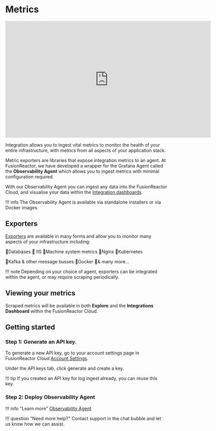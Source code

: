 # Metrics

<iframe src="https://player.vimeo.com/video/838717805?h=1cb026ba2f" width="640" height="363" frameborder="0" allow="autoplay; fullscreen" allowfullscreen></iframe>

Integration allows you to ingest vital metrics to monitor the health of your entire infrastructure, with metrics from all aspects of your application stack.

Metric exporters are libraries that expose integration metrics to an agent. At FusionReactor, we have developed a wrapper for the Grafana Agent called the **Observability Agent** which allows you to ingest metrics with minimal configuration required.


With our Observability Agent you can ingest any data into the FusionReactor Cloud, and visualise your data within the [Integration dashboards](/Cloud/guides/dashboards).

!!! info
    The Observability Agent is available via standalone installers or via Docker images.

## Exporters

[Exporters](/Cloud/integrations/Metric-Integrations/#supported-exporters) are available in many forms and allow you to monitor many aspects of your infrastructure including:

🔸Databases 🔸 IIS 🔸Machine system metrics 🔸Nginx 🔸Kubernetes

🔸Kafka & other message busses 🔸Docker 🔸& many more...


!!! note
    Depending on your choice of agent, exporters can be integrated within the agent, or may require scraping periodically.



## Viewing your metrics
Scraped metrics will be available in both **Explore** and the **Integrations Dashboard** within the FusionReactor Cloud.

## Getting started


### **Step 1**: Generate an API key. 


To generate a new API key, go to your account settings page in FusionReactor Cloud [Account Settings](https://app.fusionreactor.io/account/settings). 

Under the API keys tab, click generate and create a key.

!!! tip
    If you created an API key for log ingest already, you can reuse this key.

### **Step 2**: Deploy Observability Agent

!!! info "Learn more"
    [Observability Agent](/Cloud/integrations/observability-agent/)




!!! question "Need more help?"
    Contact support in the chat bubble and let us know how we can assist.
